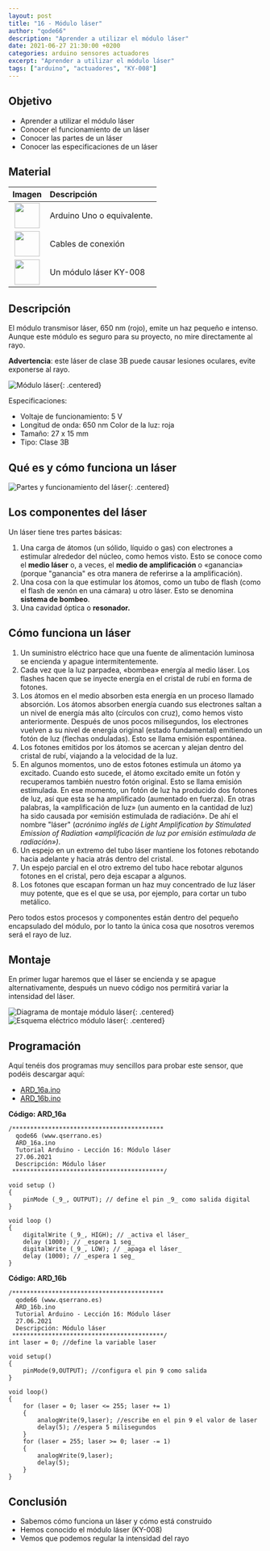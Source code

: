 ```yaml
---
layout: post
title: "16 - Módulo láser"
author: "qode66"
description: "Aprender a utilizar el módulo láser"
date: 2021-06-27 21:30:00 +0200
categories: arduino sensores actuadores
excerpt: "Aprender a utilizar el módulo láser"
tags: ["arduino", "actuadores", "KY-008"]
---
```


[img1]: /assets/imatges/ard/ard_16_01.png "Módulo láser"
[img2]: /assets/imatges/ard/ard_16_02.png "Partes y funcionamiento del láser"
[img3]: /assets/imatges/ard/ard_16_03.png "Diagrama de montaje módulo láser"
[img4]: /assets/imatges/ard/ard_16_04.png "Esquema eléctrico módulo láser"

## Objetivo

- Aprender a utilizar el módulo láser
- Conocer el funcionamiento de un láser
- Conocer las partes de un láser
- Conocer las especificaciones de un láser

## Material

|                               Imagen                               | Descripción                 |
| :----------------------------------------------------------------: | :------------------------- |
| <img src="/assets/imatges/mat/mat_unor3.png" width="50" height="50">  | Arduino Uno o equivalente.  |
| <img src="/assets/imatges/mat/mat_cables.png" width="50" height="50"> | Cables de conexión         |
| <img src="/assets/imatges/mat/mat_KY-008.png" width="50" height="50"> | Un módulo láser KY-008      |

## Descripción

El módulo transmisor láser, 650 nm (rojo), emite un haz pequeño e
intenso. Aunque este módulo es seguro para su proyecto, no mire
directamente al rayo.

**Advertencia**: este láser de clase 3B puede causar lesiones oculares, evite
exponerse al rayo.

![Módulo láser][img1]{: .centered}  

Especificaciones:

- Voltaje de funcionamiento: 5 V
- Longitud de onda: 650 nm Color de la luz: roja
- Tamaño: 27 x 15 mm
- Tipo: Clase 3B

## Qué es y cómo funciona un láser

![Partes y funcionamiento del láser][img2]{: .centered}  

## Los componentes del láser

Un láser tiene tres partes básicas:

1. Una carga de átomos (un sólido, líquido o gas) con electrones a estimular alrededor del núcleo, como hemos visto. Esto se conoce como el **medio láser** o, a veces, el **medio de amplificación** o «ganancia» (porque "ganancia" es otra manera de referirse a la amplificación).
2. Una cosa con la que estimular los átomos, como un tubo de flash (como
   el flash de xenón en una cámara) u otro láser. Esto se
   denomina **sistema de bombeo**.
3. Una cavidad óptica o **resonador.**

## Cómo funciona un láser

1. Un suministro eléctrico hace que una fuente de alimentación luminosa
   se encienda y apague intermitentemente.
2. Cada vez que la luz parpadea, «bombea» energía al medio láser.
   Los flashes hacen que se inyecte energía en el cristal de rubí en
   forma de fotones.
3. Los átomos en el medio absorben esta energía en un proceso
   llamado absorción. Los átomos absorben energía cuando sus electrones saltan a un nivel de energía más alto (círculos con cruz),
   como hemos visto anteriormente. Después de unos pocos milisegundos, los electrones vuelven a su nivel de energía original (estado
   fundamental) emitiendo un fotón de luz (flechas onduladas). Esto se llama
   emisión espontánea.
4. Los fotones emitidos por los átomos se acercan y alejan dentro del cristal
   de rubí, viajando a la velocidad de la luz.
5. En algunos momentos, uno de estos fotones estimula un átomo ya excitado.
   Cuando esto sucede, el átomo excitado emite un fotón y recuperamos también
   nuestro fotón original. Esto se llama emisión estimulada. En ese
   momento, un fotón de luz ha producido dos fotones de luz, así que
   esta se ha amplificado (aumentado en fuerza). En otras palabras,
   la «amplificación de luz» (un aumento en la cantidad de luz) ha
   sido causada por «emisión estimulada de radiación». De ahí el nombre
   "láser" (_acrónimo inglés de Light Amplification by Stimulated
   Emission of Radiation «amplificación de luz por emisión estimulada
   de radiación»)_.
6. Un espejo en un extremo del tubo láser mantiene los fotones rebotando hacia
   adelante y hacia atrás dentro del cristal.
7. Un espejo parcial en el otro extremo del tubo hace rebotar algunos
   fotones en el cristal, pero deja escapar a algunos.
8. Los fotones que escapan forman un haz muy concentrado de luz láser
   muy potente, que es el que se usa, por ejemplo, para cortar un tubo
   metálico.

Pero todos estos procesos y componentes están dentro del pequeño
encapsulado del módulo, por lo tanto la única cosa que nosotros veremos será el
rayo de luz.

## Montaje

En primer lugar haremos que el láser se encienda y se apague alternativamente,
después un nuevo código nos permitirá variar la intensidad del láser.

![Diagrama de montaje módulo láser][img3]{: .centered}  
![Esquema eléctrico módulo láser][img4]{: .centered}  

## Programación

Aquí tenéis dos programas muy sencillos para probar este sensor, que
podéis descargar aquí:

- [ARD_16a.ino](https://drive.google.com/file/d/1pCOO_AEN38eGd4omei5IUisHmrGPqtZt/view?usp=share_link)
- [ARD_16b.ino](https://drive.google.com/file/d/1YsyZ0doSccj-J1inmuhwv7s9aYoz8JwE/view?usp=share_link)

**Código: ARD_16a**

```Arduino
/******************************************
  qode66 (www.qserrano.es)
  ARD_16a.ino
  Tutorial Arduino - Lección 16: Módulo láser
  27.06.2021
  Descripción: Módulo láser
 ******************************************/

void setup ()
{
    pinMode (_9_, OUTPUT); // define el pin _9_ como salida digital
}

void loop ()
{
    digitalWrite (_9_, HIGH); // _activa el láser_
    delay (1000); // _espera 1 seg_
    digitalWrite (_9_, LOW); // _apaga el láser_
    delay (1000); // _espera 1 seg_
}
```

**Código: ARD_16b**

```Arduino
/******************************************
  qode66 (www.qserrano.es)
  ARD_16b.ino
  Tutorial Arduino - Lección 16: Módulo láser
  27.06.2021
  Descripción: Módulo láser
 ******************************************/
int laser = 0; //define la variable laser

void setup()
{
    pinMode(9,OUTPUT); //configura el pin 9 como salida
}

void loop()
{
    for (laser = 0; laser <= 255; laser += 1)
    {
        analogWrite(9,laser); //escribe en el pin 9 el valor de laser
        delay(5); //espera 5 milisegundos
    }
    for (laser = 255; laser >= 0; laser -= 1)
    {
        analogWrite(9,laser);
        delay(5);
    }
}
```

## Conclusión

- Sabemos cómo funciona un láser y cómo está construido
- Hemos conocido el módulo láser (KY-008)
- Vemos que podemos regular la intensidad del rayo

